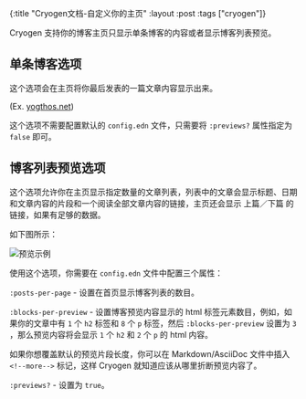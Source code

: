 {:title "Cryogen文档-自定义你的主页"
:layout :post
:tags  ["cryogen"]}

Cryogen 支持你的博客主页只显示单条博客的内容或者显示博客列表预览。

## 单条博客选项

这个选项会在主页将你最后发表的一篇文章内容显示出来。

(Ex. [yogthos.net](http://yogthos.net/))

这个选项不需要配置默认的 `config.edn` 文件，只需要将 `:previews?` 属性指定为 `false` 即可。

## 博客列表预览选项

这个选项允许你在主页显示指定数量的文章列表，列表中的文章会显示标题、日期和文章内容的片段和一个阅读全部文章内容的链接，主页还会显示 上篇／下篇 的链接，如果有足够的数据。

如下图所示：

![预览示例](/img/myblog-preview-ex.png)

使用这个选项，你需要在 `config.edn` 文件中配置三个属性：

`:posts-per-page` - 设置在首页显示博客列表的数目。

`:blocks-per-preview` - 设置博客预览内容显示的 html 标签元素数目，例如，如果你的文章中有 `1` 个 `h2` 标签和 `8` 个 `p` 标签，然后 `:blocks-per-preview` 设置为 `3` ，那么预览内容将会显示 `1` 个 `h2` 和 `2` 个 `p` 的 html 内容。

如果你想覆盖默认的预览片段长度，你可以在 Markdown/AsciiDoc 文件中插入 `<!--more-->` 标记，这样 Cryogen 就知道应该从哪里折断预览内容了。

`:previews?` - 设置为 `true`。
